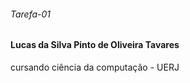 ###### Tarefa-01

####  Lucas da Silva Pinto de Oliveira Tavares
cursando ciência da computação - UERJ

